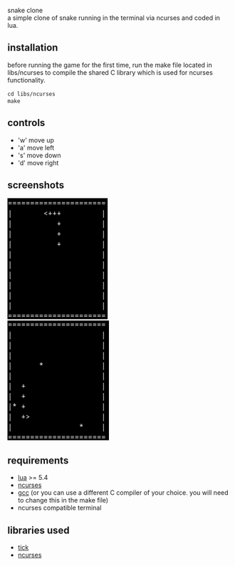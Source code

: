 snake clone  
a simple clone of snake running in the terminal via ncurses and coded in lua.  

## installation 
before running the game for the first time, run the make file located in libs/ncurses to compile the shared C library which is used for ncurses functionality. 
```
cd libs/ncurses 
make 
```

## controls
- 'w' move up  
- 'a' move left  
- 's' move down  
- 'd' move right  

## screenshots 
![screenshot1](screenshots/screenshot1.png)  
![screenshot2](screenshots/screenshot2.png)  

## requirements
- [lua](www.lua.org) >= 5.4
- [ncurses](https://invisible-island.net/ncurses/ncurses.html)
- [gcc](https://gcc.gnu.org/)  (or you can use a different C compiler of your choice. you will need to change this in the make file)
- ncurses compatible terminal

## libraries used
- [tick](https://github.com/rxi/tick)
- [ncurses](https://invisible-island.net/ncurses/ncurses.html)
